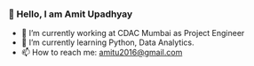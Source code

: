 ### 👋 Hello, I am Amit Upadhyay



- 🔭 I’m currently working at CDAC Mumbai as Project Engineer
- 🌱 I’m currently learning Python, Data Analytics.
- 📫 How to reach me: amitu2016@gmail.com
